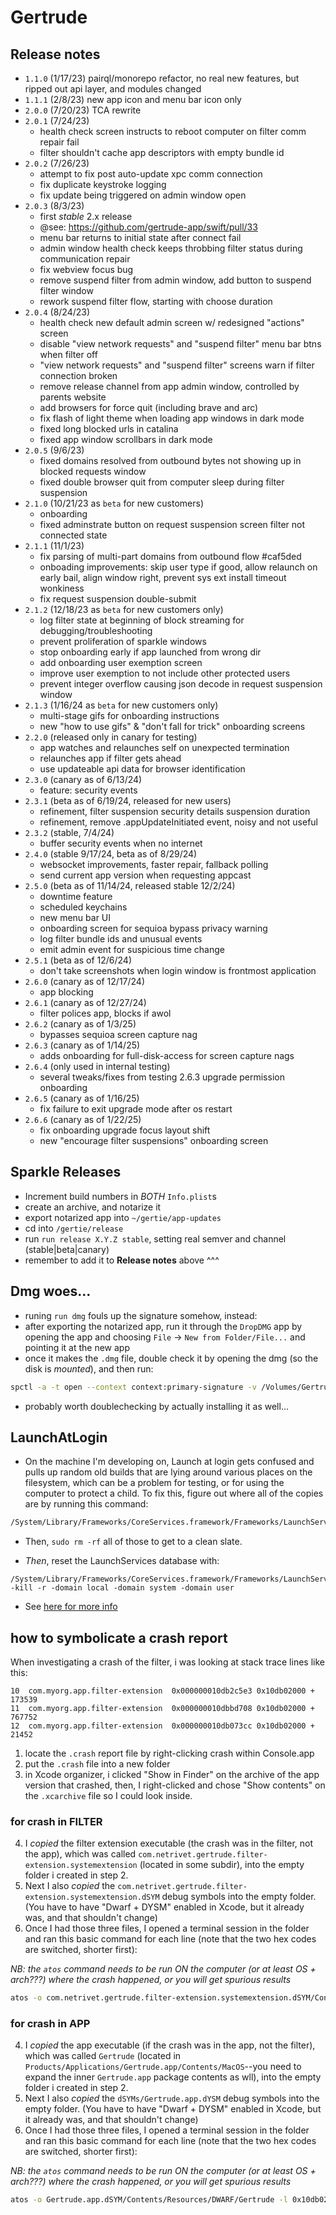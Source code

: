 # Gertrude

## Release notes

- `1.1.0` (1/17/23) pairql/monorepo refactor, no real new features, but ripped out api
  layer, and modules changed
- `1.1.1` (2/8/23) new app icon and menu bar icon only
- `2.0.0` (7/20/23) TCA rewrite
- `2.0.1` (7/24/23)
  - health check screen instructs to reboot computer on filter comm repair fail
  - filter shouldn't cache app descriptors with empty bundle id
- `2.0.2` (7/26/23)
  - attempt to fix post auto-update xpc comm connection
  - fix duplicate keystroke logging
  - fix update being triggered on admin window open
- `2.0.3` (8/3/23)
  - first _stable_ 2.x release
  - @see: https://github.com/gertrude-app/swift/pull/33
  - menu bar returns to initial state after connect fail
  - admin window health check keeps throbbing filter status during communication repair
  - fix webview focus bug
  - remove suspend filter from admin window, add button to suspend filter window
  - rework suspend filter flow, starting with choose duration
- `2.0.4` (8/24/23)
  - health check new default admin screen w/ redesigned "actions" screen
  - disable "view network requests" and "suspend filter" menu bar btns when filter off
  - "view network requests" and "suspend filter" screens warn if filter connection broken
  - remove release channel from app admin window, controlled by parents website
  - add browsers for force quit (including brave and arc)
  - fix flash of light theme when loading app windows in dark mode
  - fixed long blocked urls in catalina
  - fixed app window scrollbars in dark mode
- `2.0.5` (9/6/23)
  - fixed domains resolved from outbound bytes not showing up in blocked requests window
  - fixed double browser quit from computer sleep during filter suspension
- `2.1.0` (10/21/23 as `beta` for new customers)
  - onboarding
  - fixed adminstrate button on request suspension screen filter not connected state
- `2.1.1` (11/1/23)
  - fix parsing of multi-part domains from outbound flow #caf5ded
  - onboading improvements: skip user type if good, allow relaunch on early bail, align
    window right, prevent sys ext install timeout wonkiness
  - fix request suspension double-submit
- `2.1.2` (12/18/23 as `beta` for new customers only)
  - log filter state at beginning of block streaming for debugging/troubleshooting
  - prevent proliferation of sparkle windows
  - stop onboarding early if app launched from wrong dir
  - add onboarding user exemption screen
  - improve user exemption to not include other protected users
  - prevent integer overflow causing json decode in request suspension window
- `2.1.3` (1/16/24 as `beta` for new customers only)
  - multi-stage gifs for onboarding instructions
  - new "how to use gifs" & "don't fall for trick" onboarding screens
- `2.2.0` (released only in canary for testing)
  - app watches and relaunches self on unexpected termination
  - relaunches app if filter gets ahead
  - use updateable api data for browser identification
- `2.3.0` (canary as of 6/13/24)
  - feature: security events
- `2.3.1` (beta as of 6/19/24, released for new users)
  - refinement, filter suspension security details suspension duration
  - refinement, remove .appUpdateInitiated event, noisy and not useful
- `2.3.2` (stable, 7/4/24)
  - buffer security events when no internet
- `2.4.0` (stable 9/17/24, beta as of 8/29/24)
  - websocket improvements, faster repair, fallback polling
  - send current app version when requesting appcast
- `2.5.0` (beta as of 11/14/24, released stable 12/2/24)
  - downtime feature
  - scheduled keychains
  - new menu bar UI
  - onboarding screen for sequioa bypass privacy warning
  - log filter bundle ids and unusual events
  - emit admin event for suspicious time change
- `2.5.1` (beta as of 12/6/24)
  - don't take screenshots when login window is frontmost application
- `2.6.0` (canary as of 12/17/24)
  - app blocking
- `2.6.1` (canary as of 12/27/24)
  - filter polices app, blocks if awol
- `2.6.2` (canary as of 1/3/25)
  - bypasses sequioa screen capture nag
- `2.6.3` (canary as of 1/14/25)
  - adds onboarding for full-disk-access for screen capture nags
- `2.6.4` (only used in internal testing)
  - several tweaks/fixes from testing 2.6.3 upgrade permission onboarding
- `2.6.5` (canary as of 1/16/25)
  - fix failure to exit upgrade mode after os restart
- `2.6.6` (canary as of 1/22/25)
  - fix onboarding upgrade focus layout shift
  - new "encourage filter suspensions" onboarding screen

## Sparkle Releases

- Increment build numbers in _BOTH_ `Info.plist`s
- create an archive, and notarize it
- export notarized app into `~/gertie/app-updates`
- cd into `/gertie/release`
- run `run release X.Y.Z stable`, setting real semver and channel (stable|beta|canary)
- remember to add it to **Release notes** above ^^^

## Dmg woes...

- runing `run dmg` fouls up the signature somehow, instead:
- after exporting the notarized app, run it through the `DropDMG` app by opening the app
  and choosing `File` -> `New from Folder/File...` and pointing it at the new app
- once it makes the `.dmg` file, double check it by opening the dmg (so the disk is
  _mounted_), and then run:

```sh
spctl -a -t open --context context:primary-signature -v /Volumes/Gertrude/Gertrude.app
```

- probably worth doublechecking by actually installing it as well...

## LaunchAtLogin

- On the machine I'm developing on, Launch at login gets confused and pulls up random old
  builds that are lying around various places on the filesystem, which can be a problem
  for testing, or for using the computer to protect a child. To fix this, figure out where
  all of the copies are by running this command:

```bash
/System/Library/Frameworks/CoreServices.framework/Frameworks/LaunchServices.framework/Support/lsregister -dump | grep ".*path.*ertrude"
```

- Then, `sudo rm -rf` all of those to get to a clean slate.

- _Then_, reset the LaunchServices database with:

```
/System/Library/Frameworks/CoreServices.framework/Frameworks/LaunchServices.framework/Support/lsregister -kill -r -domain local -domain system -domain user
```

- See
  [here for more info](https://www.electrollama.net/blog/2017/4/7/login-items-in-macos-1011-and-newer)

## how to symbolicate a crash report

When investigating a crash of the filter, i was looking at stack trace lines like this:

```
10  com.myorg.app.filter-extension	0x000000010db2c5e3 0x10db02000 + 173539
11  com.myorg.app.filter-extension	0x000000010dbbd708 0x10db02000 + 767752
12  com.myorg.app.filter-extension	0x000000010db073cc 0x10db02000 + 21452
```

1. locate the `.crash` report file by right-clicking crash within Console.app
2. put the `.crash` file into a new folder
3. in Xcode organizer, i clicked "Show in Finder" on the archive of the app version that
   crashed, then, I right-clicked and chose "Show contents" on the `.xcarchive` file so I
   could look inside.

### for crash in FILTER

4. I _copied_ the filter extension executable (the crash was in the filter, not the app),
   which was called `com.netrivet.gertrude.filter-extension.systemextension` (located in
   some subdir), into the empty folder i created in step 2.
5. Next I also _copied_ the `com.netrivet.gertrude.filter-extension.systemextension.dSYM`
   debug symbols into the empty folder. (You have to have "Dwarf + DYSM" enabled in Xcode,
   but it already was, and that shouldn't change)
6. Once I had those three files, I opened a terminal session in the folder and ran this
   basic command for each line (note that the two hex codes are switched, shorter first):

_NB: the `atos` command needs to be run ON the computer (or at least OS + arch???) where
the crash happened, or you will get spurious results_

```sh
atos -o com.netrivet.gertrude.filter-extension.systemextension.dSYM/Contents/Resources/DWARF/com.netrivet.gertrude.filter-extension -l 0x10db02000 0x000000010db073cc
```

### for crash in APP

4. I _copied_ the app executable (if the crash was in the app, not the filter), which was
   called `Gertrude` (located in `Products/Applications/Gertrude.app/Contents/MacOS`--you
   need to expand the inner `Gertrude.app` package contents as wll), into the empty folder
   i created in step 2.
5. Next I also _copied_ the `dSYMs/Gertrude.app.dYSM` debug symbols into the empty folder.
   (You have to have "Dwarf + DYSM" enabled in Xcode, but it already was, and that
   shouldn't change)
6. Once I had those three files, I opened a terminal session in the folder and ran this
   basic command for each line (note that the two hex codes are switched, shorter first):

_NB: the `atos` command needs to be run ON the computer (or at least OS + arch???) where
the crash happened, or you will get spurious results_

```sh
atos -o Gertrude.app.dSYM/Contents/Resources/DWARF/Gertrude -l 0x10db02000 0x000000010db073cc
```
